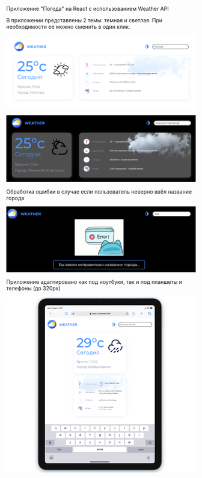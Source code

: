 Приложение "Погода" на React с использованием Weather API

В приложении представлены 2 темы: темная и светлая. При необходимости ее можно сменить в один клик.
<p align="center">
  <img src="https://github.com/kseniakap/Weather-App/blob/main/white_theme.png" />
</p>
<p align="center">
  <img src="https://github.com/kseniakap/Weather-App/blob/main/black_theme.png" />
</p>
<div>Обработка ошибки в случае если пользователь неверно ввёл название города</div>
<p align="center">
  <img src="https://github.com/kseniakap/Weather-App/blob/main/error.png" />
</p>
<div>Приложение адаптировано как под ноутбуки, так и под планшеты и телефоны (до 320px)</div>
<p align="center">
  <img src="https://github.com/kseniakap/Weather-App/blob/main/tablet.png" />
</p>
